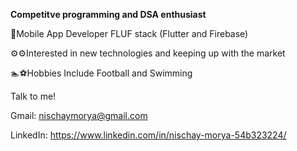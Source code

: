 **Competitve programming and DSA enthusiast**


📱Mobile App Developer FLUF stack (Flutter and Firebase)

⚙️⚙️Interested in new technologies and keeping up with the market

🏊⚽Hobbies Include Football and Swimming 

Talk to me!

Gmail: nischaymorya@gmail.com

LinkedIn: https://www.linkedin.com/in/nischay-morya-54b323224/
